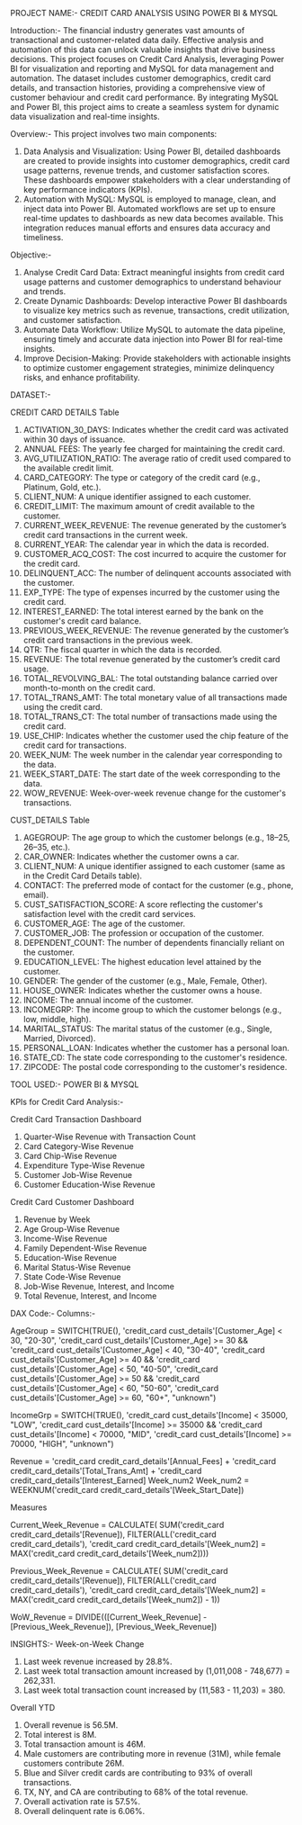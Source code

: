 PROJECT NAME:-
 CREDIT CARD ANALYSIS USING POWER BI & MYSQL

Introduction:-
The financial industry generates vast amounts of transactional and customer-related data daily. Effective analysis and automation of this data can unlock valuable insights that drive business decisions. This project focuses on Credit Card Analysis, leveraging Power BI for visualization and reporting and MySQL for data management and automation. The dataset includes customer demographics, credit card details, and transaction histories, providing a comprehensive view of customer behaviour and credit card performance. By integrating MySQL and Power BI, this project aims to create a seamless system for dynamic data visualization and real-time insights.

Overview:-
This project involves two main components:
1.	Data Analysis and Visualization: Using Power BI, detailed dashboards are created to provide insights into customer demographics, credit card usage patterns, revenue trends, and customer satisfaction scores. These dashboards empower stakeholders with a clear understanding of key performance indicators (KPIs).
2.	Automation with MySQL: MySQL is employed to manage, clean, and inject data into Power BI. Automated workflows are set up to ensure real-time updates to dashboards as new data becomes available. This integration reduces manual efforts and ensures data accuracy and timeliness.

Objective:-
1.	Analyse Credit Card Data: Extract meaningful insights from credit card usage patterns and customer demographics to understand behaviour and trends.
2.	Create Dynamic Dashboards: Develop interactive Power BI dashboards to visualize key metrics such as revenue, transactions, credit utilization, and customer satisfaction.
3.	Automate Data Workflow: Utilize MySQL to automate the data pipeline, ensuring timely and accurate data injection into Power BI for real-time insights.
4.	Improve Decision-Making: Provide stakeholders with actionable insights to optimize customer engagement strategies, minimize delinquency risks, and enhance profitability.

DATASET:-

CREDIT CARD DETAILS Table
1.	ACTIVATION_30_DAYS: Indicates whether the credit card was activated within 30 days of issuance.
2.	ANNUAL FEES: The yearly fee charged for maintaining the credit card.
3.	AVG_UTILIZATION_RATIO: The average ratio of credit used compared to the available credit limit.
4.	CARD_CATEGORY: The type or category of the credit card (e.g., Platinum, Gold, etc.).
5.	CLIENT_NUM: A unique identifier assigned to each customer.
6.	CREDIT_LIMIT: The maximum amount of credit available to the customer.
7.	CURRENT_WEEK_REVENUE: The revenue generated by the customer’s credit card transactions in the current week.
8.	CURRENT_YEAR: The calendar year in which the data is recorded.
9.	CUSTOMER_ACQ_COST: The cost incurred to acquire the customer for the credit card.
10.	DELINQUENT_ACC: The number of delinquent accounts associated with the customer.
11.	EXP_TYPE: The type of expenses incurred by the customer using the credit card.
12.	INTEREST_EARNED: The total interest earned by the bank on the customer's credit card balance.
13.	PREVIOUS_WEEK_REVENUE: The revenue generated by the customer’s credit card transactions in the previous week.
14.	QTR: The fiscal quarter in which the data is recorded.
15.	REVENUE: The total revenue generated by the customer’s credit card usage.
16.	TOTAL_REVOLVING_BAL: The total outstanding balance carried over month-to-month on the credit card.
17.	TOTAL_TRANS_AMT: The total monetary value of all transactions made using the credit card.
18.	TOTAL_TRANS_CT: The total number of transactions made using the credit card.
19.	USE_CHIP: Indicates whether the customer used the chip feature of the credit card for transactions.
20.	WEEK_NUM: The week number in the calendar year corresponding to the data.
21.	WEEK_START_DATE: The start date of the week corresponding to the data.
22.	WOW_REVENUE: Week-over-week revenue change for the customer's transactions.

CUST_DETAILS Table
1.	AGEGROUP: The age group to which the customer belongs (e.g., 18–25, 26–35, etc.).
2.	CAR_OWNER: Indicates whether the customer owns a car.
3.	CLIENT_NUM: A unique identifier assigned to each customer (same as in the Credit Card Details table).
4.	CONTACT: The preferred mode of contact for the customer (e.g., phone, email).
5.	CUST_SATISFACTION_SCORE: A score reflecting the customer's satisfaction level with the credit card services.
6.	CUSTOMER_AGE: The age of the customer.
7.	CUSTOMER_JOB: The profession or occupation of the customer.
8.	DEPENDENT_COUNT: The number of dependents financially reliant on the customer.
9.	EDUCATION_LEVEL: The highest education level attained by the customer.
10.	GENDER: The gender of the customer (e.g., Male, Female, Other).
11.	HOUSE_OWNER: Indicates whether the customer owns a house.
12.	INCOME: The annual income of the customer.
13.	INCOMEGRP: The income group to which the customer belongs (e.g., low, middle, high).
14.	MARITAL_STATUS: The marital status of the customer (e.g., Single, Married, Divorced).
15.	PERSONAL_LOAN: Indicates whether the customer has a personal loan.
16.	STATE_CD: The state code corresponding to the customer's residence.
17.	ZIPCODE: The postal code corresponding to the customer's residence.

TOOL USED:-
      POWER BI & MYSQL
      
KPIs for Credit Card Analysis:-

Credit Card Transaction Dashboard
1.	Quarter-Wise Revenue with Transaction Count
2.	Card Category-Wise Revenue
3.	Card Chip-Wise Revenue
4.	Expenditure Type-Wise Revenue
5.	Customer Job-Wise Revenue
6.	Customer Education-Wise Revenue

Credit Card Customer Dashboard
1.	Revenue by Week
2.	Age Group-Wise Revenue
3.	Income-Wise Revenue
4.	Family Dependent-Wise Revenue
5.	Education-Wise Revenue
6.	Marital Status-Wise Revenue
7.	State Code-Wise Revenue
8.	Job-Wise Revenue, Interest, and Income
9.	Total Revenue, Interest, and Income

DAX Code:-
Columns:-


AgeGroup = SWITCH(TRUE(),
'credit_card cust_details'[Customer_Age] < 30, "20-30",
'credit_card cust_details'[Customer_Age] >= 30 && 'credit_card cust_details'[Customer_Age] < 40, "30-40",
'credit_card cust_details'[Customer_Age] >= 40 && 'credit_card cust_details'[Customer_Age] < 50, "40-50",
'credit_card cust_details'[Customer_Age] >= 50 && 'credit_card cust_details'[Customer_Age] < 60, "50-60",
'credit_card cust_details'[Customer_Age] >= 60, "60+",
"unknown")


IncomeGrp = SWITCH(TRUE(),
'credit_card cust_details'[Income] < 35000, "LOW",
'credit_card cust_details'[Income] >= 35000 && 'credit_card cust_details'[Income] < 70000, "MID",
'credit_card cust_details'[Income] >= 70000, "HIGH",
"unknown")


Revenue = 'credit_card credit_card_details'[Annual_Fees] +
'credit_card credit_card_details'[Total_Trans_Amt] +
'credit_card credit_card_details'[Interest_Earned]
Week_num2
Week_num2 = WEEKNUM('credit_card credit_card_details'[Week_Start_Date])

Measures

Current_Week_Revenue = CALCULATE(
SUM('credit_card credit_card_details'[Revenue]),
FILTER(ALL('credit_card credit_card_details'),
'credit_card credit_card_details'[Week_num2] = MAX('credit_card credit_card_details'[Week_num2])))

Previous_Week_Revenue = CALCULATE(
SUM('credit_card credit_card_details'[Revenue]),
FILTER(ALL('credit_card credit_card_details'),
'credit_card credit_card_details'[Week_num2] = MAX('credit_card credit_card_details'[Week_num2]) - 1))

WoW_Revenue = DIVIDE(([Current_Week_Revenue] - [Previous_Week_Revenue]), [Previous_Week_Revenue])


INSIGHTS:-
Week-on-Week Change
1.	Last week revenue increased by 28.8%.
2.	Last week total transaction amount increased by (1,011,008 - 748,677) = 262,331.
3.	Last week total transaction count increased by (11,583 - 11,203) = 380.

Overall YTD
1.	Overall revenue is 56.5M.
2.	Total interest is 8M.
3.	Total transaction amount is 46M.
4.	Male customers are contributing more in revenue (31M), while female customers contribute 26M.
5.	Blue and Silver credit cards are contributing to 93% of overall transactions.
6.	TX, NY, and CA are contributing to 68% of the total revenue.
7.	Overall activation rate is 57.5%.
8.	Overall delinquent rate is 6.06%.








